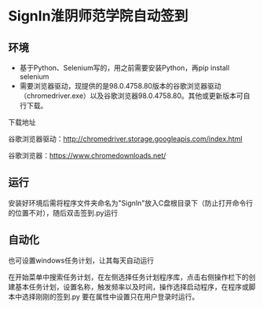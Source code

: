 # SignIn淮阴师范学院自动签到
## 环境

 - 基于Python、Selenium写的，用之前需要安装Python，再pip install selenium
 - 需要浏览器驱动，现提供的是98.0.4758.80版本的谷歌浏览器驱动（chromedriver.exe）以及谷歌浏览器98.0.4758.80。其他或更新版本可自行下载。
 
下载地址 

谷歌浏览器驱动：http://chromedriver.storage.googleapis.com/index.html

谷歌浏览器：https://www.chromedownloads.net/
 
## 运行
安装好环境后需将程序文件夹命名为"SignIn"放入C盘根目录下（防止打开命令行的位置不对），随后双击签到.py运行

## 自动化
也可设置windows任务计划，让其每天自动运行

在开始菜单中搜索任务计划，在左侧选择任务计划程序库，点击右侧操作栏下的创建基本任务计划，设置名称，触发频率以及时间，操作选择启动程序，在程序或脚本中选择刚刚的签到.py 要在属性中设置只在用户登录时运行。
